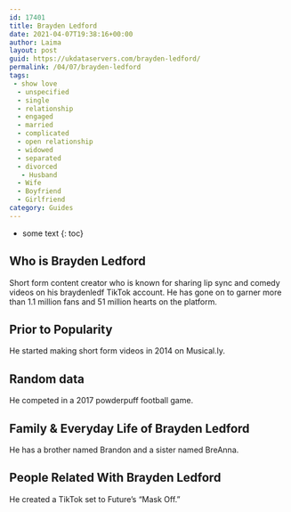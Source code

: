```yaml
---
id: 17401
title: Brayden Ledford
date: 2021-04-07T19:38:16+00:00
author: Laima
layout: post
guid: https://ukdataservers.com/brayden-ledford/
permalink: /04/07/brayden-ledford
tags:
 - show love
  - unspecified
  - single
  - relationship
  - engaged
  - married
  - complicated
  - open relationship
  - widowed
  - separated
  - divorced
   - Husband
  - Wife
  - Boyfriend
  - Girlfriend
category: Guides
---
```


* some text
{: toc}


## Who is Brayden Ledford
                  
                  
                  
Short form content creator who is known for sharing lip sync and comedy videos on his braydenledf TikTok account. He has gone on to garner more than 1.1 million fans and 51 million hearts on the platform. 
                  
              
            
              
            
                
                
                
## Prior to Popularity
                  
                  
                  
He started making short form videos in 2014 on Musical.ly.
                  
              
            
              
            
                
                
                
## Random data
                  
                  
                  
He competed in a 2017 powderpuff football game.
                  
              
            
              
            
                
                
                
## Family & Everyday Life of Brayden Ledford
                  
                  
                  
He has a brother named Brandon and a sister named BreAnna.
                  
              
            
              
            
                
                
                
## People Related With Brayden Ledford
                  
                  
                  
He created a TikTok set to Future&#8217;s &#8220;Mask Off.&#8221; 
                  
              
            
              
            
                
              
            
              
              
            
            
              
            
          
          
          